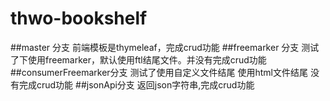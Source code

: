 # thwo-bookshelf

##master 分支
前端模板是thymeleaf，完成crud功能
##freemarker 分支
测试了下使用freemarker，默认使用ftl结尾文件。并没有完成crud功能
##consumerFreemarker分支
测试了使用自定义文件结尾 使用html文件结尾 没有完成crud功能
##jsonApi分支
返回json字符串,完成crud功能
